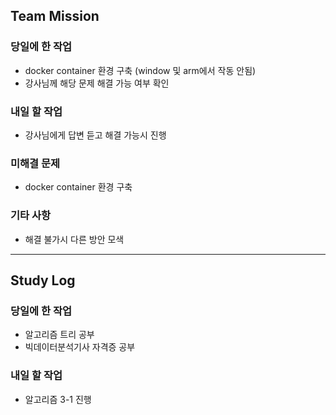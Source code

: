## Team Mission

### 당일에 한 작업
- docker container 환경 구축 (window 및 arm에서 작동 안됨)
- 강사님께 해당 문제 해결 가능 여부 확인

### 내일 할 작업
- 강사님에게 답변 듣고 해결 가능시 진행

### 미해결 문제
- docker container 환경 구축

### 기타 사항
- 해결 불가시 다른 방안 모색

--------
## Study Log

### 당일에 한 작업
- 알고리즘 트리 공부
- 빅데이터분석기사 자격증 공부

### 내일 할 작업
- 알고리즘 3-1 진행

